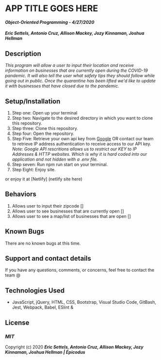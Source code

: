 # APP TITLE GOES HERE  

#### _Object-Oriented Programming_ - _4/27/2020_

#### _Eric Settels, Antonio Cruz, Allison Mackey, Jozy Kinnaman, Joshua Hellman_

## **Description**

_This program will allow a user to input their location and receive information on businesses that are currently open during the COVID-19 pandemic. It will also tell the user what safety tips they should follow while going out in public. Once the quarantine has been lifted we'd like to update it with businesses that have closed due to the pandemic._

## **Setup/Installation**

1. Step one: Open up your terminal
2. Step two: Navigate to the desired directory in which you want to clone this repository.
3. Step three: Clone this repository.
4. Step four: Open the repository.
5. Step Five: Retrieve your own api key from  [Google](https://developers.google.com/maps/gmp-get-started) OR contact our team to retrieve IP address authentication to receive access to our API key. 
_Note: Google API rescritions allows us to restrict our KEY to IP Addresses & HTTP websites. Which is why it is hard coded into our application and not hidden with a .env file._ 
6. Step seven: Run npm run start on your terminal. 
7. Step Eight: Enjoy site. 

or enjoy it at [Netlify] (netlify site here)

## **Behaviors**

1. Allows user to input their zipcode []
2. Allows user to see businesses that are currently open []
3. Allows user to see a map/list of businesses that are open []

## **Known Bugs**

There are no known bugs at this time.

## **Support and contact details**

If you have any questions, comments, or concerns, feel free to contact the team @ 


## **Technologies Used**

* JavaScript, jQuery, HTML, CSS, Bootstrap, Visual Studio Code, GitBash, Jest, Webpack, Babel, ESlint & 

## **License**

### **_MIT_**

Copyright (c) 2020 **_Eric Settels, Antonio Cruz, Allison Mackey, Jozy Kinnaman, Joshua Hellman | Epicodus_**
